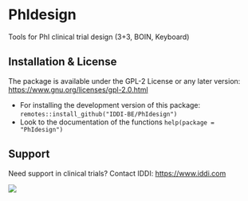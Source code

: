 # PhIdesign
Tools for PhI clinical trial design (3+3, BOIN, Keyboard)

## Installation & License

The package is available under the GPL-2 License or any later version: https://www.gnu.org/licenses/gpl-2.0.html

- For installing the development version of this package: `remotes::install_github("IDDI-BE/PhIdesign")`
- Look to the documentation of the functions `help(package = "PhIdesign")`

## Support

Need support in clinical trials?
Contact IDDI: https://www.iddi.com

![](https://avatars3.githubusercontent.com/u/66465772?s=200&v=4)
